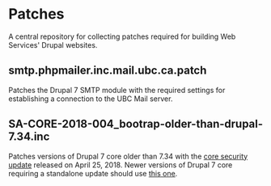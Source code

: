 # Patches

A central repository for collecting patches required for building Web Services' Drupal websites.


## smtp.phpmailer.inc.mail.ubc.ca.patch

Patches the Drupal 7 SMTP module with the required settings for establishing a connection to the UBC Mail server.

## SA-CORE-2018-004_bootrap-older-than-drupal-7.34.inc

Patches versions of Drupal 7 core older than 7.34 with the [core security update](https://www.drupal.org/sa-core-2018-004) released on April 25, 2018. Newer versions of Drupal 7 core requiring a standalone update should use [this one](https://cgit.drupalcode.org/drupal/rawdiff/?h=7.x&id=080daa38f265ea28444c540832509a48861587d0).
